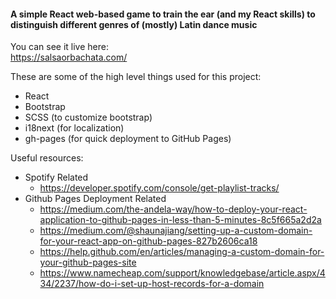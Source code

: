 #### A simple React web-based game to train the ear (and my React skills) to distinguish different genres of (mostly) Latin dance music

You can see it live here:\
https://salsaorbachata.com/

These are some of the high level things used for this project:
* React
* Bootstrap
* SCSS (to customize bootstrap)
* i18next (for localization)
* gh-pages (for quick deployment to GitHub Pages)

Useful resources:
* Spotify Related
  * https://developer.spotify.com/console/get-playlist-tracks/
* Github Pages Deployment Related
  * https://medium.com/the-andela-way/how-to-deploy-your-react-application-to-github-pages-in-less-than-5-minutes-8c5f665a2d2a
  * https://medium.com/@shaunajiang/setting-up-a-custom-domain-for-your-react-app-on-github-pages-827b2606ca18
  * https://help.github.com/en/articles/managing-a-custom-domain-for-your-github-pages-site
  * https://www.namecheap.com/support/knowledgebase/article.aspx/434/2237/how-do-i-set-up-host-records-for-a-domain

